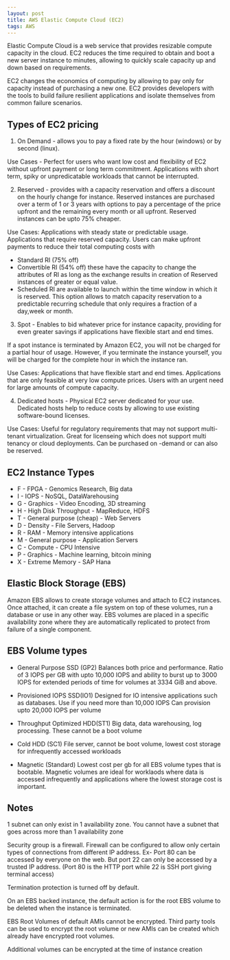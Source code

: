```yaml
---
layout: post
title: AWS Elastic Compute Cloud (EC2)
tags: AWS
---
```


Elastic Compute Cloud is a web service that provides resizable compute capacity in the cloud. EC2 reduces the time required to obtain and boot a new server instance to minutes, allowing to quickly scale capacity up and down based on requirements. 

EC2 changes the economics of computing by allowing to pay only for capacity instead of purchasing a new one. EC2 provides developers with the tools to build failure resilient applications and isolate themselves from common failure scenarios.

## Types of EC2 pricing

1. On Demand - allows you to pay a fixed rate by the hour (windows) or by second (linux). 

Use Cases - Perfect for users who want low cost and flexibility of EC2 without upfront payment or long term commitment. Applications with short term, spiky or unpredicatable workloads that cannot be interrupted. 

2. Reserved - provides with a capacity reservation and offers a discount on the hourly change for instance. Reserved instances are purchased over a term of 1 or 3 years with options to pay a percentage of the price upfront and the remaining every month or all upfront. Reserved instances can be upto 75% cheaper.

Use Cases: Applications with steady state or predictable usage. Applications that require reserved capacity. Users can make upfront payments to reduce their total computing costs with
- Standard RI (75% off)
- Convertible RI (54% off) these have the capacity to change the attributes of RI as long as the exchange results in creation of Reserved instances of greater or equal value.
- Scheduled RI are available to launch within the time window in which it is reserved. This option allows to match capacity reservation to a predictable recurring schedule that only requires a fraction of a day,week or month.

3. Spot - Enables to bid whatever price for instance capacity, providing for even greater savings if applications have flexible start and end times.

If a spot instance is terminated by Amazon EC2, you will not be charged for a partial hour of usage. However, if you terminate the instance yourself, you will be charged for the complete hour in which the instance ran.

Use Cases: 
Applications that have flexible start and end times.
Applications that are only feasible at very low compute prices.
Users with an urgent need for large amounts of compute capacity.

4. Dedicated hosts  - Physical EC2 server dedicated for your use. Dedicated hosts help to reduce costs by allowing to use existing software-bound licenses.

Use Cases: Useful for regulatory requirements that may not support multi-tenant virtualization.
Great for licenseing which does not support multi tenancy or cloud deployments.
Can be purchased on -demand or can also be reserved.

## EC2 Instance Types
* F - FPGA                       - Genomics Research, Big data
* I - IOPS                       - NoSQL, DataWarehousing
* G - Graphics                   - Video Encoding, 3D streaming
* H - High Disk Throughput       - MapReduce, HDFS
* T - General purpose (cheap)    - Web Servers
* D - Density                    - File Servers, Hadoop
* R - RAM                        - Memory intensive applications
* M - General purpose            - Application Servers
* C - Compute                    - CPU Intensive
* P - Graphics                   - Machine learning, bitcoin mining
* X - Extreme Memory             - SAP Hana

## Elastic Block Storage (EBS)

Amazon EBS allows to create storage volumes and attach to EC2 instances. Once attached, it can create a file system on top of these volumes, run a database or use in any other way. EBS volumes are placed in a specific availability zone where they are automatically replicated to protect from failure of a single component.

## EBS Volume types

* General Purpose SSD (GP2)
Balances both price and performance.
Ratio of 3 IOPS per GB with upto 10,000 IOPS and ability to burst up to 3000 IOPS for extended periods of time for volumes at 3334 GiB and above.

* Provisioned IOPS SSD(IO1)
Designed for IO intensive applications such as databases. Use if you need more than 10,000 IOPS
Can provision upto 20,000 IOPS per volume

* Throughput Optimized HDD(ST1)
Big data, data warehousing, log processing. These cannot be a boot volume

* Cold HDD (SC1)
File server, cannot be boot volume, lowest cost storage for infrequently accessed workloads

* Magnetic (Standard)
Lowest cost per gb for all EBS volume types that is bootable. Magnetic volumes are ideal for worklaods where data is accessed infrequently and applications where the lowest storage cost is important.

## Notes

1 subnet can only exist in 1 availability zone. You cannot have a subnet that goes across more than 1 availability zone

Security group is a firewall. Firewall can be configured to allow only certain types of connections from different IP address. Ex- Port 80 can be accessed by everyone on the web. But port 22 can only be accessed by a trusted IP address. (Port 80 is the HTTP port while 22 is SSH port giving terminal access)

Termination protection is turned off by default. 

On an EBS backed instance, the default action is for the root EBS volume to be deleted when the instance is terminated.

EBS Root Volumes of default AMIs cannot be encrypted. Third party tools can be used to encrypt the root volume or new AMIs can be created which already have encrypted root volumes.

Additional volumes can be encrypted at the time of instance creation
